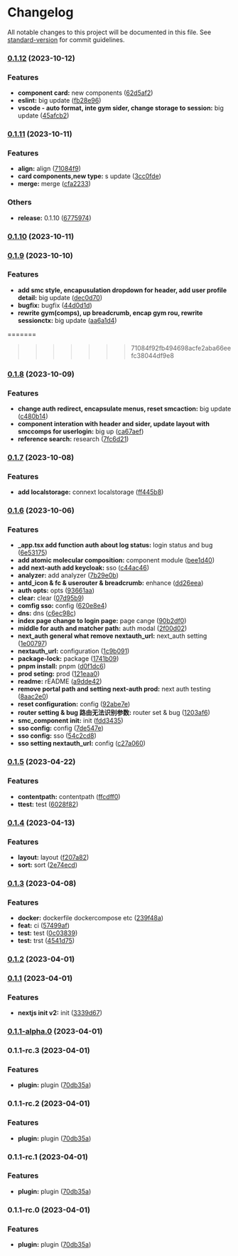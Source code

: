 # Changelog

All notable changes to this project will be documented in this file. See [standard-version](https://github.com/conventional-changelog/standard-version) for commit guidelines.

### [0.1.12](https://github.com/ArcMichael/vm-operation-portal/compare/v0.1.11...v0.1.12) (2023-10-12)


### Features

* **component card:** new components ([62d5af2](https://github.com/ArcMichael/vm-operation-portal/commit/62d5af2779c02dbb1bca9f01a93566b6f0831ee9))
* **eslint:** big update ([fb28e96](https://github.com/ArcMichael/vm-operation-portal/commit/fb28e96ece829aa8af1898c5baf058f428e0f523))
* **vscode - auto format, inte gym sider, change storage to session:** big update ([45afcb2](https://github.com/ArcMichael/vm-operation-portal/commit/45afcb2f9e67b9f3eea479a595582dd0d0752352))

### [0.1.11](https://github.com/ArcMichael/vm-operation-portal/compare/v0.1.10...v0.1.11) (2023-10-11)


### Features

* **align:** align ([71084f9](https://github.com/ArcMichael/vm-operation-portal/commit/71084f92fb494698acfe2aba66eefc38044df9e8))
* **card components,new type:** s update ([3cc0fde](https://github.com/ArcMichael/vm-operation-portal/commit/3cc0fde634007334c0fd6e1f83abbdb720f56313))
* **merge:** merge ([cfa2233](https://github.com/ArcMichael/vm-operation-portal/commit/cfa223308d373c117e6501cc9a50c8d8b2d33d24))


### Others

* **release:** 0.1.10 ([6775974](https://github.com/ArcMichael/vm-operation-portal/commit/67759741bc8818ebf9f2ea83fb4922561919f121))

### [0.1.10](https://github.com/ArcMichael/vm-operation-portal/compare/v0.1.9...v0.1.10) (2023-10-11)

### [0.1.9](https://github.com/ArcMichael/vm-operation-portal/compare/v0.1.8...v0.1.9) (2023-10-10)


### Features

* **add smc style, encapusulation dropdown for header, add user profile detail:** big update ([dec0d70](https://github.com/ArcMichael/vm-operation-portal/commit/dec0d703569fd97ea8398cb3d29c76df55490aa2))
* **bugfix:** bugfix ([44d0d1d](https://github.com/ArcMichael/vm-operation-portal/commit/44d0d1d62a64a4e3644448e5aa1ef1fdf68b798a))
* **rewrite gym(comps), up breadcrumb, encap gym rou, rewrite sessionctx:** big update ([aa6a1d4](https://github.com/ArcMichael/vm-operation-portal/commit/aa6a1d434a8e1f0d3ce0285ba08d0befc3e98ab1))

=======
>>>>>>> 71084f92fb494698acfe2aba66eefc38044df9e8
### [0.1.8](https://github.com/ArcMichael/vm-operation-portal/compare/v0.1.7...v0.1.8) (2023-10-09)


### Features

* **change auth redirect, encapsulate menus, reset smcaction:** big update ([c480b14](https://github.com/ArcMichael/vm-operation-portal/commit/c480b1482230867f1baa801c4bae7a3bc7fc9f79))
* **component interation with header and sider, update layout with smccomps for userlogin:** big up ([ca67aef](https://github.com/ArcMichael/vm-operation-portal/commit/ca67aefc1b92305df0407d52d831662b3a4c327b))
* **reference search:** research ([7fc6d21](https://github.com/ArcMichael/vm-operation-portal/commit/7fc6d21b1bd36b782a5d9495b3da98d6bad8bcdc))

### [0.1.7](https://github.com/ArcMichael/vm-operation-portal/compare/v0.1.6...v0.1.7) (2023-10-08)


### Features

* **add localstorage:** connext localstorage ([ff445b8](https://github.com/ArcMichael/vm-operation-portal/commit/ff445b84ad7b87c13d546f89ce85e4d6d987fa8d))

### [0.1.6](https://github.com/ArcMichael/vm-operation-portal/compare/v0.1.5...v0.1.6) (2023-10-06)


### Features

* **_app.tsx add function auth about log status:** login status and bug ([6e53175](https://github.com/ArcMichael/vm-operation-portal/commit/6e531750a1eed85225d41e255ff72901aa8151c5))
* **add atomic molecular composition:** component module ([bee1d40](https://github.com/ArcMichael/vm-operation-portal/commit/bee1d40de74c11961661f0ed14ecb1d903ebc139))
* **add next-auth add keycloak:** sso ([c44ac46](https://github.com/ArcMichael/vm-operation-portal/commit/c44ac461912375bd3d2987378601f0d60e3b6b25))
* **analyzer:** add analyzer ([7b29e0b](https://github.com/ArcMichael/vm-operation-portal/commit/7b29e0bc821ef25482b7da4fd4830f8a83bb1c5d))
* **antd_icon & fc & userouter & breadcrumb:** enhance ([dd26eea](https://github.com/ArcMichael/vm-operation-portal/commit/dd26eea95663587f2eceff11fef5a12989db937d))
* **auth opts:** opts ([93661aa](https://github.com/ArcMichael/vm-operation-portal/commit/93661aac3bb56f1fb00025fff26b0b961bac7d4e))
* **clear:** clear ([07d95b9](https://github.com/ArcMichael/vm-operation-portal/commit/07d95b97986f5dc4bce4285d83217f3173c091ea))
* **comfig sso:** config ([620e8e4](https://github.com/ArcMichael/vm-operation-portal/commit/620e8e4d453e06cc4f206d5d57747c02cccc5ced))
* **dns:** dns ([c6ec98c](https://github.com/ArcMichael/vm-operation-portal/commit/c6ec98c2c450cbc539fbbca18a7bfafcb2eb936c))
* **index page change to login page:** page cange ([90b2df0](https://github.com/ArcMichael/vm-operation-portal/commit/90b2df0744f82c74d9b7a7ae197bbac0fb3f4037))
* **middle for auth and matcher path:** auth modal ([2f00d02](https://github.com/ArcMichael/vm-operation-portal/commit/2f00d029460d2916204b6d01d20b8b56c1afda46))
* **next_auth general what remove nextauth_url:** next_auth setting ([1e00797](https://github.com/ArcMichael/vm-operation-portal/commit/1e00797774bd643c6bc7913f67fc77a9997f8d57))
* **nextauth_url:** configuration ([1c9b091](https://github.com/ArcMichael/vm-operation-portal/commit/1c9b091a4e009a5d5e2505a5d98f4d2c140e5cf5))
* **package-lock:** package ([1741b09](https://github.com/ArcMichael/vm-operation-portal/commit/1741b093d3e5ed6a4e97e16fc85028fb9144f17b))
* **pnpm install:** pnpm ([d0f1dc6](https://github.com/ArcMichael/vm-operation-portal/commit/d0f1dc65a5787067ccafa1fd185d8f40a31735b6))
* **prod seting:** prod ([121eaa0](https://github.com/ArcMichael/vm-operation-portal/commit/121eaa098680eb9a7216afc76547776c8497ea3d))
* **readme:** rEADME ([a9dde42](https://github.com/ArcMichael/vm-operation-portal/commit/a9dde42f38ff7aa8df3dc976033213829c276845))
* **remove portal path and setting next-auth prod:** next auth testing ([8aac2e0](https://github.com/ArcMichael/vm-operation-portal/commit/8aac2e05dd663006f13385eb7826ba2d4a021d4c))
* **reset configuration:** config ([92abe7e](https://github.com/ArcMichael/vm-operation-portal/commit/92abe7e04e2d6a7243c7ea0394eced8d652ac583))
* **router setting & bug 路由无法识别参数:** router set & bug ([1203af6](https://github.com/ArcMichael/vm-operation-portal/commit/1203af611f6c13159254538349ea1c832066748a))
* **smc_component init:** init ([fdd3435](https://github.com/ArcMichael/vm-operation-portal/commit/fdd3435017d479593750ecbcc23823ab087754f3))
* **sso config:** config ([7de547e](https://github.com/ArcMichael/vm-operation-portal/commit/7de547eff2ab140674e9edfac13cebd4558d1322))
* **sso config:** sso ([54c2cd8](https://github.com/ArcMichael/vm-operation-portal/commit/54c2cd8bb73cc4259b80e79327ea1ba253d2acd7))
* **sso setting nextauth_url:** config ([c27a060](https://github.com/ArcMichael/vm-operation-portal/commit/c27a060efbd1a98216265fca0faf838e33e98166))

### [0.1.5](https://github.com/ArcMichael/vm-operation-portal/compare/v0.1.4...v0.1.5) (2023-04-22)


### Features

* **contentpath:** contentpath ([ffcdff0](https://github.com/ArcMichael/vm-operation-portal/commit/ffcdff07fd765026e923aeb424f05e67671b2272))
* **ttest:** test ([6028f82](https://github.com/ArcMichael/vm-operation-portal/commit/6028f8293d6a4bdcebe3f3afbc1d1028723590bf))

### [0.1.4](https://github.com/ArcMichael/vm-operation-portal/compare/v0.1.3...v0.1.4) (2023-04-13)


### Features

* **layout:** layout ([f207a82](https://github.com/ArcMichael/vm-operation-portal/commit/f207a8232101e11fc98a94fd34d53bcdc4d4a659))
* **sort:** sort ([2e74ecd](https://github.com/ArcMichael/vm-operation-portal/commit/2e74ecd67dfc2ebbd210b3e96beec8a879a83b9f))

### [0.1.3](https://github.com/ArcMichael/vm-operation-portal/compare/v0.1.2...v0.1.3) (2023-04-08)


### Features

* **docker:** dockerfile dockercompose etc ([239f48a](https://github.com/ArcMichael/vm-operation-portal/commit/239f48a2016ee4d150cbf35733410ad6bbc6ce19))
* **feat:** ci ([57499af](https://github.com/ArcMichael/vm-operation-portal/commit/57499af4ff8fce924fb3b958d64d1176a8e923fe))
* **test:** test ([0c03839](https://github.com/ArcMichael/vm-operation-portal/commit/0c03839383858bcb984c63e3c01a1cc2f75ef715))
* **test:** trst ([4541d75](https://github.com/ArcMichael/vm-operation-portal/commit/4541d75fbbd1f3fee17801396552c5018027513f))

### [0.1.2](https://github.com/ArcMichael/vm-operation-portal/compare/v0.1.1...v0.1.2) (2023-04-01)

### [0.1.1](https://github.com/ArcMichael/vm-operation-portal/compare/v0.1.1-alpha.0...v0.1.1) (2023-04-01)


### Features

* **nextjs init v2:** init ([3339d67](https://github.com/ArcMichael/vm-operation-portal/commit/3339d67711c52d8c1dc6925219a0a0f539014ad8))

### [0.1.1-alpha.0](https://github.com/ArcMichael/vm-operation-portal/compare/v0.1.1-rc.3...v0.1.1-alpha.0) (2023-04-01)

### 0.1.1-rc.3 (2023-04-01)


### Features

* **plugin:** plugin ([70db35a](https://github.com/ArcMichael/vm-operation-portal/commit/70db35a99a45b1021aa53058bb2e68658353f375))

### 0.1.1-rc.2 (2023-04-01)


### Features

* **plugin:** plugin ([70db35a](https://github.com/ArcMichael/vm-operation-portal/commit/70db35a99a45b1021aa53058bb2e68658353f375))

### 0.1.1-rc.1 (2023-04-01)


### Features

* **plugin:** plugin ([70db35a](https://github.com/ArcMichael/vm-operation-portal/commit/70db35a99a45b1021aa53058bb2e68658353f375))

### 0.1.1-rc.0 (2023-04-01)


### Features

* **plugin:** plugin ([70db35a](https://github.com/ArcMichael/vm-operation-portal/commit/70db35a99a45b1021aa53058bb2e68658353f375))
